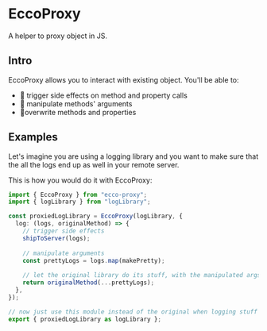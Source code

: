 # EccoProxy

A helper to proxy object in JS.

## Intro

EccoProxy allows you to interact with existing object. You'll be able to:
- 🚀 trigger side effects on method and property calls
- 🎸 manipulate methods' arguments
- 🥾overwrite methods and properties 

## Examples

Let's imagine you are using a logging library and you want to make sure that
the all the logs end up as well in your remote server.

This is how you would do it with EccoProxy:

````typescript
import { EccoProxy } from "ecco-proxy";
import { logLibrary } from "logLibrary";

const proxiedLogLibrary = EccoProxy(logLibrary, {
  log: (logs, originalMethod) => {
    // trigger side effects
    shipToServer(logs);
    
    // manipulate arguments
    const prettyLogs = logs.map(makePretty);
    
    // let the original library do its stuff, with the manipulated args
    return originalMethod(...prettyLogs);
  },
});

// now just use this module instead of the original when logging stuff
export { proxiedLogLibrary as logLibrary };
````